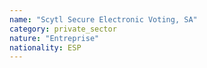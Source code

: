 ```yaml
---
name: "Scytl Secure Electronic Voting, SA"
category: private_sector
nature: "Entreprise"
nationality: ESP
---
```

    